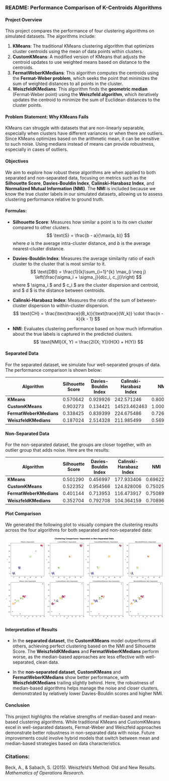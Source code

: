 ### README: Performance Comparison of K-Centroids Algorithms

#### Project Overview
This project compares the performance of four clustering algorithms on simulated datasets. The algorithms include:

1. **KMeans**: The traditional KMeans clustering algorithm that optimizes cluster centroids using the mean of data points within clusters.
2. **CustomKMeans**: A modified version of KMeans that adjusts the centroid updates to use weighted means based on distance to the centroids.
3. **FermatWeberKMedians**: This algorithm computes the centroids using the **Fermat-Weber problem**, which seeks the point that minimizes the sum of weighted distances to all points in the cluster.
4. **WeiszfeldKMedians**: This algorithm finds the **geometric median** (Fermat-Weber point) using the **Weiszfeld algorithm**, which iteratively updates the centroid to minimize the sum of Euclidean distances to the cluster points.

#### Problem Statement: Why KMeans Fails
KMeans can struggle with datasets that are non-linearly separable, especially when clusters have different variances or when there are outliers. Since KMeans optimizes based on the arithmetic mean, it can be sensitive to such noise. Using medians instead of means can provide robustness, especially in cases of outliers.

#### Objectives
We aim to explore how robust these algorithms are when applied to both separated and non-separated data, focusing on metrics such as the **Silhouette Score**, **Davies-Bouldin Index**, **Calinski-Harabasz Index**, and **Normalized Mutual Information (NMI)**. The **NMI** is included because we know the true cluster labels in our simulated datasets, allowing us to assess clustering performance relative to ground truth.

#### Formulas:
- **Silhouette Score**: Measures how similar a point is to its own cluster compared to other clusters.
  $$
  \text{S} = \frac{b - a}{\max(a, b)}
  $$
  where $a$ is the average intra-cluster distance, and $b$ is the average nearest-cluster distance.
  
- **Davies-Bouldin Index**: Measures the average similarity ratio of each cluster to the cluster that is most similar to it.
  $$
  \text{DBI} = \frac{1}{k}\sum_{i=1}^{k} \max_{i \neq j} \left(\frac{\sigma_i + \sigma_j}{d(c_i, c_j)}\right)
  $$
  where $ \sigma_i $ and $ c_i $ are the cluster dispersion and centroid, and $ d $ is the distance between centroids.

- **Calinski-Harabasz Index**: Measures the ratio of the sum of between-cluster dispersion to within-cluster dispersion.
  $$
  \text{CH} = \frac{\text{trace}(B_k)}{\text{trace}(W_k)} \cdot \frac{n - k}{k - 1}
  $$

- **NMI**: Evaluates clustering performance based on how much information about the true labels is captured in the predicted clusters.
  $$
  \text{NMI}(X, Y) = \frac{2I(X; Y)}{H(X) + H(Y)}
  $$

#### Separated Data
For the separated dataset, we simulate four well-separated groups of data. The performance comparison is shown below:

| Algorithm            | Silhouette Score | Davies-Bouldin Index | Calinski-Harabasz Index | NMI     |
|----------------------|------------------|----------------------|-------------------------|---------|
| **KMeans**           | 0.570642         | 0.929926             | 242.571246              | 0.800687|
| **CustomKMeans**     | 0.903273         | 0.134421             | 14523.462463            | 1.000000|
| **FermatWeberKMedians** | 0.338425      | 0.839399             | 224.675486              | 0.726114|
| **WeiszfeldKMedians** | 0.187024        | 2.514328             | 211.985499              | 0.569861|

#### Non-Separated Data
For the non-separated dataset, the groups are closer together, with an outlier group that adds noise. Here are the results:

| Algorithm            | Silhouette Score | Davies-Bouldin Index | Calinski-Harabasz Index | NMI     |
|----------------------|------------------|----------------------|-------------------------|---------|
| **KMeans**           | 0.501290         | 0.456997             | 177.933406              | 0.696223|
| **CustomKMeans**     | 0.522352         | 0.954566             | 124.828006              | 0.750253|
| **FermatWeberKMedians** | 0.401144      | 0.713953             | 116.473917              | 0.750895|
| **WeiszfeldKMedians** | 0.352704        | 0.792708             | 104.364159              | 0.708963|

#### Plot Comparison
We generated the following plot to visually compare the clustering results across the four algorithms for both separated and non-separated data:

![Clustering Comparisons: Separated vs Non-Separated Data](plot_comparison.png)

#### Interpretation of Results
- In the **separated dataset**, the **CustomKMeans** model outperforms all others, achieving perfect clustering based on the NMI and Silhouette Score. The **WeiszfeldKMedians** and **FermatWeberKMedians** perform worse, as the median-based approaches are less effective with well-separated, clean data.
  
- In the **non-separated dataset**, **CustomKMeans** and **FermatWeberKMedians** show better performance, with **WeiszfeldKMedians** trailing slightly behind. Here, the robustness of median-based algorithms helps manage the noise and closer clusters, demonstrated by relatively lower Davies-Bouldin scores and higher NMI.

#### Conclusion
This project highlights the relative strengths of median-based and mean-based clustering algorithms. While traditional KMeans and CustomKMeans excel in well-separated datasets, Fermat-Weber and Weiszfeld approaches demonstrate better robustness in non-separated data with noise. Future improvements could involve hybrid models that switch between mean and median-based strategies based on data characteristics.

### Citations:
Beck, A., & Sabach, S. (2015). Weiszfeld’s Method: Old and New Results. *Mathematics of Operations Research*.

